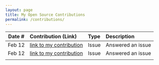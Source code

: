 ```yaml
---
layout: page
title: My Open Source Contributions
permalink: /contributions/
---
```


<!--
Type of the contribution should be "Wikipedia edit", "OpenStreet Map feature", "Documentation", "Course website", "Blog",
"Browser Add-on", etc.

The description should include a brief summary of what you did.

The link should bring us to a public page that shows your contribution. 

Replace the first row with your own contribution. 

-->



| Date #       | Contribution (Link)  | Type  | Description |
|---|:---|:---|:---|
| Feb 12   | [link to my contribution](https://github.com/RVC-Project/Retrieval-based-Voice-Conversion/issues/15#issuecomment-1938088244)  | Issue   |   Answered an issue    |
| Feb 12    | [link to my contribution](https://github.com/RVC-Project/Retrieval-based-Voice-Conversion/issues/13#issuecomment-1938082114)    | Issue     | Answered an issue     |
|     |     |     |      |
